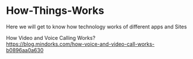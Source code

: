 # How-Things-Works
Here we will get to know how technology works of different apps and Sites

How Video and Voice Calling Works? <br>
https://blog.mindorks.com/how-voice-and-video-call-works-b0896aa0a630
